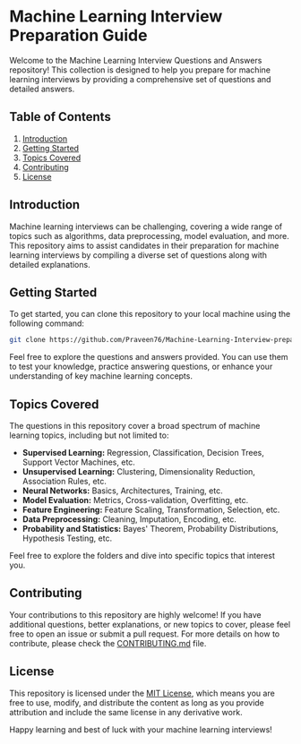 # Machine Learning Interview Preparation Guide

Welcome to the Machine Learning Interview Questions and Answers repository! This collection is designed to help you prepare for machine learning interviews by providing a comprehensive set of questions and detailed answers.

## Table of Contents

1. [Introduction](#introduction)
2. [Getting Started](#getting-started)
3. [Topics Covered](#topics-covered)
4. [Contributing](#contributing)
5. [License](#license)

## Introduction

Machine learning interviews can be challenging, covering a wide range of topics such as algorithms, data preprocessing, model evaluation, and more. This repository aims to assist candidates in their preparation for machine learning interviews by compiling a diverse set of questions along with detailed explanations.

## Getting Started

To get started, you can clone this repository to your local machine using the following command:

```bash
git clone https://github.com/Praveen76/Machine-Learning-Interview-preparation.git
```

Feel free to explore the questions and answers provided. You can use them to test your knowledge, practice answering questions, or enhance your understanding of key machine learning concepts.

## Topics Covered

The questions in this repository cover a broad spectrum of machine learning topics, including but not limited to:

- **Supervised Learning:** Regression, Classification, Decision Trees, Support Vector Machines, etc.
- **Unsupervised Learning:** Clustering, Dimensionality Reduction, Association Rules, etc.
- **Neural Networks:** Basics, Architectures, Training, etc.
- **Model Evaluation:** Metrics, Cross-validation, Overfitting, etc.
- **Feature Engineering:** Feature Scaling, Transformation, Selection, etc.
- **Data Preprocessing:** Cleaning, Imputation, Encoding, etc.
- **Probability and Statistics:** Bayes' Theorem, Probability Distributions, Hypothesis Testing, etc.

Feel free to explore the folders and dive into specific topics that interest you.

## Contributing

Your contributions to this repository are highly welcome! If you have additional questions, better explanations, or new topics to cover, please feel free to open an issue or submit a pull request. For more details on how to contribute, please check the [CONTRIBUTING.md](CONTRIBUTING.md) file.

## License

This repository is licensed under the [MIT License](LICENSE), which means you are free to use, modify, and distribute the content as long as you provide attribution and include the same license in any derivative work.

Happy learning and best of luck with your machine learning interviews!
